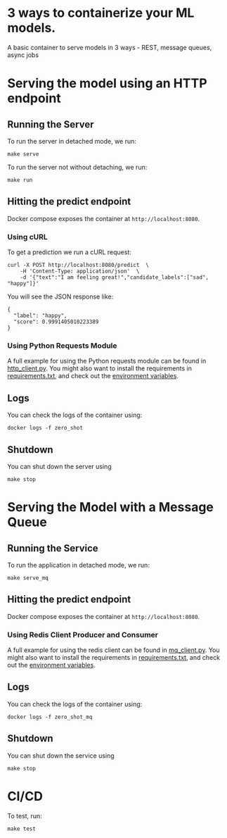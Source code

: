 # 3 ways to containerize your ML models.

A basic container to serve models in 3 ways - REST, message queues, async jobs

# Serving the model using an HTTP endpoint

## Running the Server

To run the server in detached mode, we run:

```
make serve
```

To run the server not without detaching, we run:

```
make run
```

## Hitting the predict endpoint

Docker compose exposes the container at `http://localhost:8080`.

### Using cURL

To get a prediction we run a cURL request:

```
curl -X POST http://localhost:8080/predict  \
    -H 'Content-Type: application/json'  \
    -d '{"text":"I am feeling great!","candidate_labels":["sad", "happy"]}'
```

You will see the JSON response like:

```
{
  "label": "happy",
  "score": 0.9991405010223389
}
```

### Using Python Requests Module

A full example for using the Python requests module can be found in [http_client.py](examples/http_client.py). You might also want to install the requirements in [requirements.txt](examples/requirements.txt), and check out the [environment variables](examples/.env).

## Logs

You can check the logs of the container using:

```
docker logs -f zero_shot
```

## Shutdown

You can shut down the server using

```
make stop
```

# Serving the Model with a Message Queue

## Running the Service

To run the application in detached mode, we run:

```
make serve_mq
```

## Hitting the predict endpoint

Docker compose exposes the container at `http://localhost:8080`.

### Using Redis Client Producer and Consumer

A full example for using the redis client can be found in [mq_client.py](examples/mq_client.py). You might also want to install the requirements in [requirements.txt](examples/requirements.txt), and check out the [environment variables](examples/.env).

## Logs

You can check the logs of the container using:

```
docker logs -f zero_shot_mq
```

## Shutdown

You can shut down the service using

```
make stop
```

# CI/CD

To test, run:

```
make test
```
